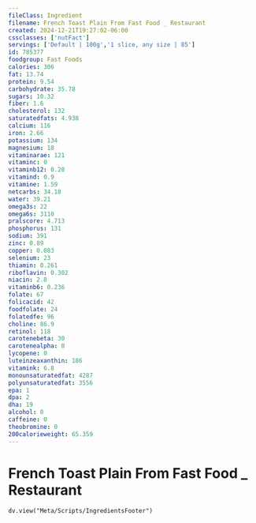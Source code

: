 ```yaml
---
fileClass: Ingredient
filename: French Toast Plain From Fast Food _ Restaurant
created: 2024-12-21T19:27:02-06:00
cssclasses: ['nutFact']
servings: ['Default | 100g','1 slice, any size | 85']
id: 785377
foodgroup: Fast Foods
calories: 306
fat: 13.74
protein: 9.54
carbohydrate: 35.78
sugars: 10.32
fiber: 1.6
cholesterol: 132
saturatedfats: 4.938
calcium: 116
iron: 2.66
potassium: 134
magnesium: 18
vitaminarae: 121
vitaminc: 0
vitaminb12: 0.28
vitamind: 0.9
vitamine: 1.59
netcarbs: 34.18
water: 39.21
omega3s: 22
omega6s: 3110
pralscore: 4.713
phosphorus: 131
sodium: 391
zinc: 0.89
copper: 0.083
selenium: 23
thiamin: 0.261
riboflavin: 0.302
niacin: 2.8
vitaminb6: 0.236
folate: 67
folicacid: 42
foodfolate: 24
folatedfe: 96
choline: 86.9
retinol: 118
carotenebeta: 30
carotenealpha: 0
lycopene: 0
luteinzeaxanthin: 186
vitamink: 6.8
monounsaturatedfat: 4287
polyunsaturatedfat: 3556
epa: 1
dpa: 2
dha: 19
alcohol: 0
caffeine: 0
theobromine: 0
200calorieweight: 65.359
---
```


# French Toast Plain From Fast Food _ Restaurant

```dataviewjs
dv.view("Meta/Scripts/IngredientsFooter")
```
